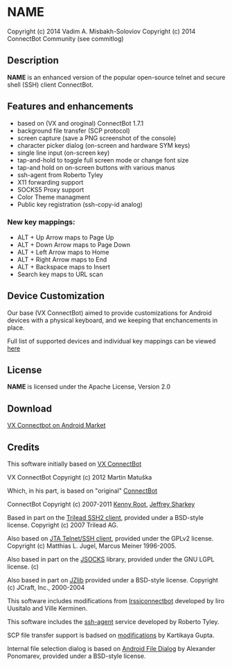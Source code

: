﻿__NAME__
=========

Copyright (c) 2014 Vadim A. Misbakh-Soloviov <mva at mva dot name>
Copyright (c) 2014 ConnectBot Community (see commitlog)

## Description

__NAME__ is an enhanced version of the popular open-source telnet and secure shell (SSH) client ConnectBot.

## Features and enhancements

 - based on (VX and oroginal) ConnectBot 1.7.1
 - background file transfer (SCP protocol)
 - screen capture (save a PNG screenshot of the console)
 - character picker dialog (on-screen and hardware SYM keys)
 - single line input (on-screen key)
 - tap-and-hold to toggle full screen mode or change font size
 - tap-and hold on on-screen buttons with various manus
 - ssh-agent from Roberto Tyley
 - X11 forwarding support
 - SOCKS5 Proxy support
 - Color Theme managment
 - Public key registration (ssh-copy-id analog)

### New key mappings:

 - ALT + Up Arrow maps to Page Up
 - ALT + Down Arrow maps to Page Down
 - ALT + Left Arrow maps to Home
 - ALT + Right Arrow maps to End
 - ALT + Backspace maps to Insert
 - Search key maps to URL scan

## Device Customization

Our base (VX ConnectBot) aimed to provide customizations for Android devices with a physical keyboard, and we keeping that enchancements in place.

Full list of supported devices and individual key mappings can be viewed [here](http://connectbot.vx.sk/customkeymap.html)

## License

__NAME__ is licensed under the Apache License, Version 2.0

## Download

[VX Connectbot on Android Market](https://market.android.com/details?id=org.alpha-llc.__NAME__)

## Credits

This software initially based on [VX ConnectBot](https://github.com/vx/connectbot)

VX ConnectBot Copyright (c) 2012 Martin Matuška <martin at matuska dot vx dot sk>

Which, in his part, is based on "original" [ConnectBot](http://code.google.com/p/connectbot/)

ConnectBot Copyright (c) 2007-2011 [Kenny Root](http://the-b.org), [Jeffrey Sharkey](http://jsharkey.org)

Based in part on the [Trilead SSH2 client](http://www.trilead.com), provided under a BSD-style license.  Copyright (c) 2007 Trilead AG.

Also based on [JTA Telnet/SSH client](http://www.javassh.org), provided under the GPLv2 license. Copyright (c) Matthias L. Jugel, Marcus Meiner 1996-2005.

Also based in part on the [JSOCKS](http://jsocks.sourceforge.net) library, provided under the GNU LGPL license. (c) 

Also based in part on [JZlib](http://www.jcraft.com) provided under a BSD-style license. Copyright (c) JCraft, Inc., 2000-2004

This software includes modifications from [Irssiconnectbot](https://github.com/irssiconnectbot/irssiconnectbot) developed by Iiro Uusitalo and Ville Kerminen.

This software includes the [ssh-agent](https://github.com/rtyley) service developed by Roberto Tyley.

SCP file transfer support is badsed on [modifications](https://github.com/staktrace/connectbot/commits/filetransfer) by Kartikaya Gupta.

Internal file selection dialog is based on [Android File Dialog](http://code.google.com/p/android-file-dialog/) by Alexander Ponomarev, provided under a BSD-style license.
